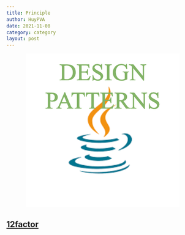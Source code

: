 ```yaml
---
title: Principle
author: HuyPVA
date: 2021-11-08
category: category
layout: post
---
```


<div align="center">
    <img src="../assets/images/design_pattern/design_pattern.png"/>
</div>


## [12factor](../principle/12-factor)
